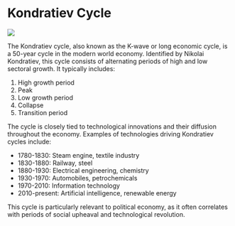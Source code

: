 # Kondratiev Cycle

![](Kondratiev_cycle.gif)

The Kondratiev cycle, also known as the K-wave or long economic cycle, is a 50-year cycle in the modern world economy. Identified by Nikolai Kondratiev, this cycle consists of alternating periods of high and low sectoral growth. It typically includes:

1. High growth period
2. Peak
3. Low growth period
4. Collapse
5. Transition period

The cycle is closely tied to technological innovations and their diffusion throughout the economy. Examples of technologies driving Kondratiev cycles include:

- 1780-1830: Steam engine, textile industry
- 1830-1880: Railway, steel
- 1880-1930: Electrical engineering, chemistry
- 1930-1970: Automobiles, petrochemicals
- 1970-2010: Information technology
- 2010-present: Artificial intelligence, renewable energy

This cycle is particularly relevant to political economy, as it often correlates with periods of social upheaval and technological revolution.
